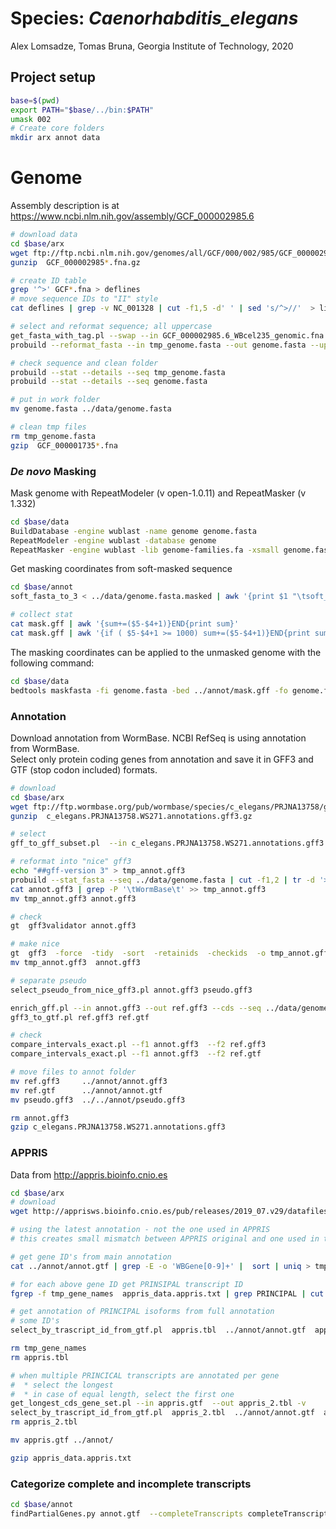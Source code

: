 # Species: _Caenorhabditis_elegans_

Alex Lomsadze, Tomas Bruna,
Georgia Institute of Technology,
2020

## Project setup

```bash
base=$(pwd)
export PATH="$base/../bin:$PATH"
umask 002
# Create core folders
mkdir arx annot data
```

# Genome 

Assembly description is at https://www.ncbi.nlm.nih.gov/assembly/GCF_000002985.6  

```bash
# download data
cd $base/arx
wget ftp://ftp.ncbi.nlm.nih.gov/genomes/all/GCF/000/002/985/GCF_000002985.6_WBcel235/GCF_000002985.6_WBcel235_genomic.fna.gz
gunzip  GCF_000002985*.fna.gz

# create ID table
grep '^>' GCF*.fna > deflines
# move sequence IDs to "II" style
cat deflines | grep -v NC_001328 | cut -f1,5 -d' ' | sed 's/^>//'  > list.tbl

# select and reformat sequence; all uppercase 
get_fasta_with_tag.pl --swap --in GCF_000002985.6_WBcel235_genomic.fna  --out tmp_genome.fasta  --list list.tbl --v
probuild --reformat_fasta --in tmp_genome.fasta --out genome.fasta --uppercase 1 --letters_per_line 60 --original

# check sequence and clean folder
probuild --stat --details --seq tmp_genome.fasta
probuild --stat --details --seq genome.fasta

# put in work folder
mv genome.fasta ../data/genome.fasta

# clean tmp files
rm tmp_genome.fasta
gzip  GCF_000001735*.fna
```

### _De novo_ Masking

Mask genome with RepeatModeler (v open-1.0.11) and RepeatMasker (v 1.332)

```bash
cd $base/data
BuildDatabase -engine wublast -name genome genome.fasta
RepeatModeler -engine wublast -database genome
RepeatMasker -engine wublast -lib genome-families.fa -xsmall genome.fasta
```

Get masking coordinates from soft-masked sequence

```bash
cd $base/annot
soft_fasta_to_3 < ../data/genome.fasta.masked | awk '{print $1 "\tsoft_masking\trepeat\t" $2+1 "\t" $3 "\t.\t.\t.\t." }' > mask.gff

# collect stat
cat mask.gff | awk '{sum+=($5-$4+1)}END{print sum}'
cat mask.gff | awk '{if ( $5-$4+1 >= 1000) sum+=($5-$4+1)}END{print sum}'
```

The masking coordinates can be applied to the unmasked genome with the following command:

```bash
cd $base/data
bedtools maskfasta -fi genome.fasta -bed ../annot/mask.gff -fo genome.fasta.masked -soft
```

### Annotation 

Download annotation from WormBase. NCBI RefSeq is using annotation from WormBase.  
Select only protein coding genes from annotation and save it in GFF3 and GTF (stop codon included) formats.  

```bash
# download
cd $base/arx
wget ftp://ftp.wormbase.org/pub/wormbase/species/c_elegans/PRJNA13758/gff/c_elegans.PRJNA13758.WS271.annotations.gff3.gz
gunzip  c_elegans.PRJNA13758.WS271.annotations.gff3.gz

# select 
gff_to_gff_subset.pl  --in c_elegans.PRJNA13758.WS271.annotations.gff3  --out annot.gff3 --list list.tbl --col 2

# reformat into "nice" gff3
echo "##gff-version 3" > tmp_annot.gff3
probuild --stat_fasta --seq ../data/genome.fasta | cut -f1,2 | tr -d '>' | grep -v '^$' | awk '{print "##sequence-region  " $1 "  1 " $2}' >> tmp_annot.gff3
cat annot.gff3 | grep -P '\tWormBase\t' >> tmp_annot.gff3
mv tmp_annot.gff3 annot.gff3

# check
gt  gff3validator annot.gff3

# make nice
gt  gff3  -force  -tidy  -sort  -retainids  -checkids  -o tmp_annot.gff3  annot.gff3
mv tmp_annot.gff3  annot.gff3

# separate pseudo
select_pseudo_from_nice_gff3.pl annot.gff3 pseudo.gff3

enrich_gff.pl --in annot.gff3 --out ref.gff3 --cds --seq ../data/genome.fasta --v --warnings
gff3_to_gtf.pl ref.gff3 ref.gtf

# check
compare_intervals_exact.pl --f1 annot.gff3  --f2 ref.gff3
compare_intervals_exact.pl --f1 annot.gff3  --f2 ref.gtf

# move files to annot folder
mv ref.gff3     ../annot/annot.gff3
mv ref.gtf      ../annot/annot.gtf
mv pseudo.gff3  ../../annot/pseudo.gff3

rm annot.gff3
gzip c_elegans.PRJNA13758.WS271.annotations.gff3
```

###  APPRIS

Data from http://appris.bioinfo.cnio.es

```bash
cd $base/arx
# download
wget http://apprisws.bioinfo.cnio.es/pub/releases/2019_07.v29/datafiles/caenorhabditis_elegans/e97v29/appris_data.appris.txt

# using the latest annotation - not the one used in APPRIS
# this creates small mismatch between APPRIS original and one used in this project

# get gene ID's from main annotation
cat ../annot/annot.gtf | grep -E -o 'WBGene[0-9]+' |  sort | uniq > tmp_gene_names

# for each above gene ID get PRINSIPAL transcript ID
fgrep -f tmp_gene_names  appris_data.appris.txt | grep PRINCIPAL | cut -f3 | sed 's/^/Transcript:/' > appris.tbl

# get annotation of PRINCIPAL isoforms from full annotation
# some ID's 
select_by_trascript_id_from_gtf.pl  appris.tbl  ../annot/annot.gtf  appris.gtf

rm tmp_gene_names
rm appris.tbl

# when multiple PRINCICAL transcripts are annotated per gene 
#  * select the longest
#  * in case of equal length, select the first one
get_longest_cds_gene_set.pl --in appris.gtf  --out appris_2.tbl -v
select_by_trascript_id_from_gtf.pl  appris_2.tbl  ../annot/annot.gtf  appris.gtf
rm appris_2.tbl

mv appris.gtf ../annot/

gzip appris_data.appris.txt
```

### Categorize complete and incomplete transcripts

```bash
cd $base/annot
findPartialGenes.py annot.gtf  --completeTranscripts completeTranscripts.gtf --incompleteTranscripts incompleteTranscripts.gtf --completeGenes completeGenes.gtf --incompleteGenes incompleteGenes.gtf
```
